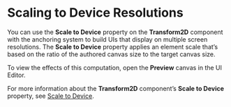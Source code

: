 # Scaling to Device Resolutions<a name="ui-editor-scaling-device-resolution"></a>

You can use the **Scale to Device** property on the **Transform2D** component with the anchoring system to build UIs that display on multiple screen resolutions\. The **Scale to Device** property applies an element scale that’s based on the ratio of the authored canvas size to the target canvas size\.

To view the effects of this computation, open the **Preview** canvas in the UI Editor\.

For more information about the **Transform2D** component’s **Scale to Device** property, see [Scale to Device](ui-editor-transform-scale.md)\.